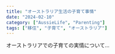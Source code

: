 ```yaml
---
title: "オーストラリア生活の子育て事情"
date: "2024-02-10"
category: ["AussieLife", "Parenting"]
tags: ["移住", "子育て", "オーストラリア"]
---
```


オーストラリアでの子育ての実情について...
